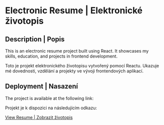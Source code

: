 # Electronic Resume | Elektronické životopis

## Description | Popis

This is an electronic resume project built using React. It showcases my skills, education, and projects in frontend development.

Toto je projekt elektronického životopisu vytvořený pomocí Reactu. Ukazuje mé dovednosti, vzdělání a projekty ve vývoji frontendových aplikací.

## Deployment | Nasazení

The project is available at the following link:

Projekt je k dispozici na následujícím odkazu:

[View Resume | Zobrazit životopis](https://RuslanKolesnyk.github.io/resume-project/)